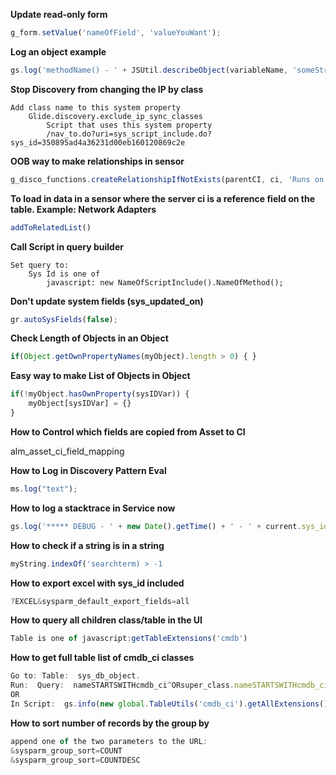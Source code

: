 __Update read-only form__

```javascript
g_form.setValue('nameOfField', 'valueYouWant');
```

__Log an object example__

```javascript
gs.log('methodName() - ' + JSUtil.describeObject(variableName, 'someString'), 'SourceString');
```

__Stop Discovery from changing the IP by class__

	Add class name to this system property
		Glide.discovery.exclude_ip_sync_classes
			Script that uses this system property
			/nav_to.do?uri=sys_script_include.do?sys_id=350895ad4a36231d00eb160120869c2e
			
__OOB way to make relationships in sensor__

```javascript
g_disco_functions.createRelationshipIfNotExists(parentCI, ci, 'Runs on::Runs');
```

__To load in data in a sensor where the server ci is a reference field on the table.  Example:  Network Adapters__

```javascript
addToRelatedList()
```
__Call Script in query builder__

	Set query to:
		Sys Id is one of 
			javascript: new NameOfScriptInclude().NameOfMethod();
			
__Don't update system fields (sys_updated_on)__

```javascript
gr.autoSysFields(false);
```
__Check Length of Objects in an Object__

```javascript
if(Object.getOwnPropertyNames(myObject).length > 0) { }
```

__Easy way to make List of Objects in Object__

```javascript
if(!myObject.hasOwnProperty(sysIDVar)) {
	myObject[sysIDVar] = {}
}
```

__How to Control which fields are copied from Asset to CI__

alm_asset_ci_field_mapping

__How to Log in Discovery Pattern Eval__

```javascript
ms.log("text"); 
```

__How to log a stacktrace in Service now__

```javascript
gs.log('***** DEBUG - ' + new Date().getTime() + ' - ' + current.sys_id + ' - \n' + GlideLog.getStackTrace(new Packages.java.lang.Throwable()), 'Stacktrace Debug');
```


__How to check if a string is in a string__
```javascript
myString.indexOf('searchterm) > -1
```


__How to export excel with sys_id included__
```javascript
?EXCEL&sysparm_default_export_fields=all
```


__How to query all children class/table in the UI__
```javascript
Table is one of javascript:getTableExtensions('cmdb')
```


__How to get full table list of cmdb_ci classes__
```javascript
Go to: Table:  sys_db_object.
Run:  Query:  nameSTARTSWITHcmdb_ci^ORsuper_class.nameSTARTSWITHcmdb_ci
OR
In Script:  gs.info(new global.TableUtils('cmdb_ci').getAllExtensions());
```

__How to sort number of records by the group by__
```javascript
append one of the two parameters to the URL:
&sysparm_group_sort=COUNT
&sysparm_group_sort=COUNTDESC
```


